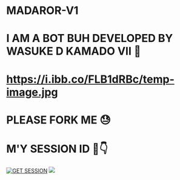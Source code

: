 # MADAROR-V1

# I AM A BOT BUH DEVELOPED BY WASUKE D KAMADO VII 💨

 # https://i.ibb.co/FLB1dRBc/temp-image.jpg

# PLEASE FORK ME 😓

# M'Y SESSION ID 🫠👇

<a href='https://wasuke-session-ruok-v1.onrender.com' target="_blank"><img alt='GET SESSION' src='https://img.shields.io/badge/Click here to get your Session code-blue?style=for-the-badge&logo=opencv&logoColor=black'/></a> 
<a><img src='https://i.imgur.com/LyHic3i.gif'/></a>    

